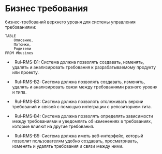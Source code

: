 
# Бизнес требования


бизнес-требований верхнего уровня для системы управления требованиями:

```dataview
TABLE
	Описание,
	Потомки,
	Родители
FROM #busines 
```

-   Rul-RMS-B1: Система должна позволять создавать, изменять, удалять и анализировать требования к разрабатываемому продукту или проекту.

-   Rul-RMS-B2: Система должна позволять создавать, изменять, удалять и анализировать связи между требованиями разного уровня и типа.

-   Rul-RMS-B3: Система должна позволять отслеживать версии требований и связей с помощью интеграции с репозиторием гита.

-   Rul-RMS-B4: Система должна позволять определять зависимости между требованиями и уведомлять об изменениях в требованиях, которые влияют на другие требования.

-   Rul-RMS-B5: Система должна иметь веб-интерфейс, который позволит пользователям удобно создавать, просматривать, изменять и удалять требования и связи между ними.
